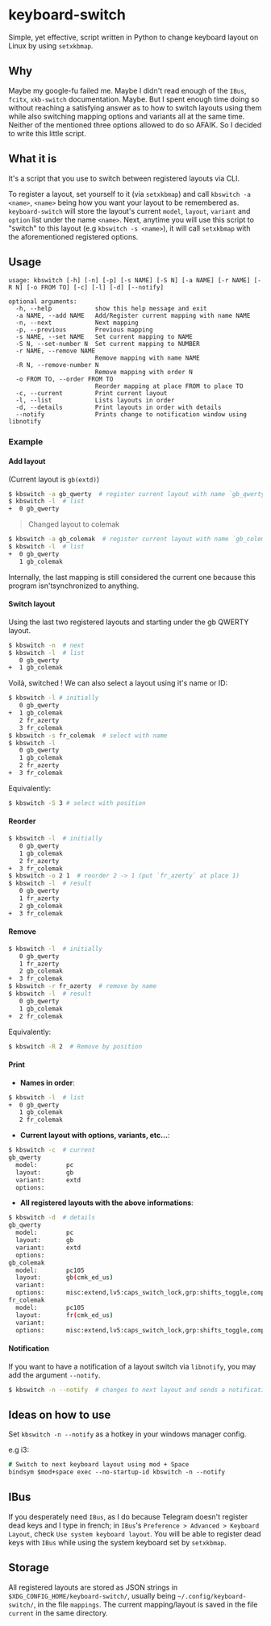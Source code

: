 # keyboard-switch

Simple, yet effective, script written in Python to change keyboard layout on Linux by using `setxkbmap`.

## Why

Maybe my google-fu failed me. Maybe I didn't read enough of the `IBus`, `fcitx`, `xkb-switch` documentation. Maybe. But I spent enough time doing so without reaching a satisfying answer as to how to switch layouts using them while also switching mapping options and variants all at the same time. Neither of the mentioned three options allowed to do so AFAIK. So I decided to write this little script.

## What it is

It's a script that you use to switch between registered layouts via CLI. 

To register a layout, set yourself to it (via `setxkbmap`) and call `kbswitch -a <name>`, `<name>` being how you want your layout to be remembered as. `keyboard-switch` will store the layout's current `model`, `layout`, `variant` and `option` list under the name `<name>`. Next, anytime you will use this script to "switch" to this layout (e.g `kbswitch -s <name>`), it will call `setxkbmap` with the aforementioned registered options.

## Usage

```
usage: kbswitch [-h] [-n] [-p] [-s NAME] [-S N] [-a NAME] [-r NAME] [-R N] [-o FROM TO] [-c] [-l] [-d] [--notify]

optional arguments:
  -h, --help            show this help message and exit
  -a NAME, --add NAME   Add/Register current mapping with name NAME
  -n, --next            Next mapping
  -p, --previous        Previous mapping
  -s NAME, --set NAME   Set current mapping to NAME
  -S N, --set-number N  Set current mapping to NUMBER
  -r NAME, --remove NAME
                        Remove mapping with name NAME
  -R N, --remove-number N
                        Remove mapping with order N
  -o FROM TO, --order FROM TO
                        Reorder mapping at place FROM to place TO
  -c, --current         Print current layout
  -l, --list            Lists layouts in order
  -d, --details         Print layouts in order with details
  --notify              Prints change to notification window using libnotify
```

### Example

#### Add layout
  
(Current layout is `gb(extd)`)

```sh
$ kbswitch -a gb_qwerty  # register current layout with name `gb_qwerty`
$ kbswitch -l  # list
+  0 gb_qwerty
```

> Changed layout to colemak

```sh
$ kbswitch -a gb_colemak  # register current layout with name `gb_colemak`
$ kbswitch -l  # list
+  0 gb_qwerty
   1 gb_colemak
```

Internally, the last mapping is still considered the current one because this program isn'tsynchronized to anything.

#### Switch layout

Using the last two registered layouts and starting under the gb QWERTY layout.

```sh
$ kbswitch -n  # next
$ kbswitch -l  # list
   0 gb_qwerty
+  1 gb_colemak
```

Voilà, switched ! We can also select a layout using it's name or ID:

```sh
$ kbswitch -l # initially
   0 gb_qwerty
+  1 gb_colemak
   2 fr_azerty
   3 fr_colemak
$ kbswitch -s fr_colemak  # select with name
$ kbswitch -l
   0 gb_qwerty
   1 gb_colemak
   2 fr_azerty
+  3 fr_colemak
```

Equivalently:

```sh
$ kbswitch -S 3 # select with position
  ```

#### Reorder
  
```sh
$ kbswitch -l  # initially
   0 gb_qwerty
   1 gb_colemak
   2 fr_azerty
+  3 fr_colemak
$ kbswitch -o 2 1  # reorder 2 -> 1 (put `fr_azerty` at place 1)
$ kbswitch -l  # result
   0 gb_qwerty
   1 fr_azerty
   2 gb_colemak
+  3 fr_colemak
```

#### Remove

```sh
$ kbswitch -l  # initially
   0 gb_qwerty
   1 fr_azerty
   2 gb_colemak
+  3 fr_colemak
$ kbswitch -r fr_azerty  # remove by name
$ kbswitch -l  # result
   0 gb_qwerty
   1 gb_colemak
+  2 fr_colemak
```

Equivalently:

```sh
$ kbswitch -R 2  # Remove by position
```

#### Print
  
- __Names in order__:

```sh
$ kbswitch -l  # list
+  0 gb_qwerty
   1 gb_colemak
   2 fr_colemak
```

- __Current layout with options, variants, etc...__:

```sh
$ kbswitch -c  # current
gb_qwerty
  model:        pc
  layout:       gb
  variant:      extd
  options:
```

- __All registered layouts with the above informations__:

```sh
$ kbswitch -d  # details
gb_qwerty
  model:        pc
  layout:       gb
  variant:      extd
  options:
gb_colemak
  model:        pc105
  layout:       gb(cmk_ed_us)
  variant:
  options:      misc:extend,lv5:caps_switch_lock,grp:shifts_toggle,compose:menu,misc:cmk_curl_dh
fr_colemak
  model:        pc105
  layout:       fr(cmk_ed_us)
  variant:
  options:      misc:extend,lv5:caps_switch_lock,grp:shifts_toggle,compose:menu,misc:cmk_curl_dh
```  


#### Notification

If you want to have a notification of a layout switch via `libnotify`, you may add the argument `--notify`.

```sh
$ kbswitch -n --notify  # changes to next layout and sends a notification
```

## Ideas on how to use

Set `kbswitch -n --notify` as a hotkey in your windows manager config.

e.g i3:

```i3
# Switch to next keyboard layout using mod + Space
bindsym $mod+space exec --no-startup-id kbswitch -n --notify
```

## IBus

If you desperately need `IBus`, as I do because Telegram doesn't register dead keys and I type in french; in `IBus`'s `Preference > Advanced > Keyboard Layout`, check `Use system keyboard layout`. You will be able to register dead keys with `IBus` while using the system keyboard set by `setxkbmap`.

## Storage

All registered layouts are stored as JSON strings in `$XDG_CONFIG_HOME/keyboard-switch/`, usually being `~/.config/keyboard-switch/`, in the file `mappings`. The current mapping/layout is saved in the file `current` in the same directory.
